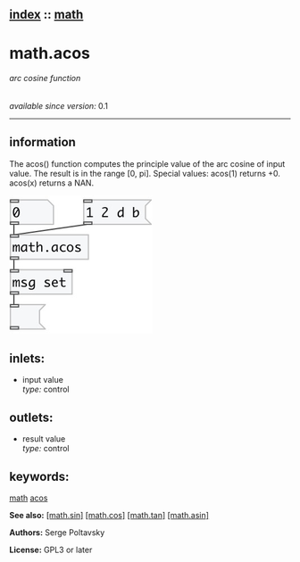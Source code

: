[index](index.html) :: [math](category_math.html)
---

# math.acos

###### arc cosine function

*available since version:* 0.1

---


## information
The acos() function computes the principle value of the arc cosine of input value. The result is in the range [0, pi]. Special values: acos(1) returns +0. acos(x) returns a NAN.


[![example](../examples/img/math.acos.jpg)](../examples/pd/math.acos.pd)









## inlets:

* input value<br>
_type:_ control



## outlets:

* result value<br>
_type:_ control



## keywords:

[math](keywords/math.html)
[acos](keywords/acos.html)



**See also:**
[\[math.sin\]](math.sin.html)
[\[math.cos\]](math.cos.html)
[\[math.tan\]](math.tan.html)
[\[math.asin\]](math.asin.html)




**Authors:** Serge Poltavsky




**License:** GPL3 or later






